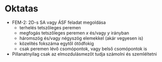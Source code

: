 # Oktatas

* FEM-2: 2D-s SA vagy ÁSF feladat megoldása
  * terhelés tetszőleges peremen
  * megfogás tetszőleges peremen $x$ és/vagy $y$ irányban
  * háromszög és/vagy négyszög elemekkel (akár vegyesen is)
  * közelítés fokszáma egytől ötödfokig
  * csak peremen lévő csomópontok, vagy belső csomópontok is
* Pillanatnyilag csak az elmozdulásmezőt tudja számolni és szemléltetni

